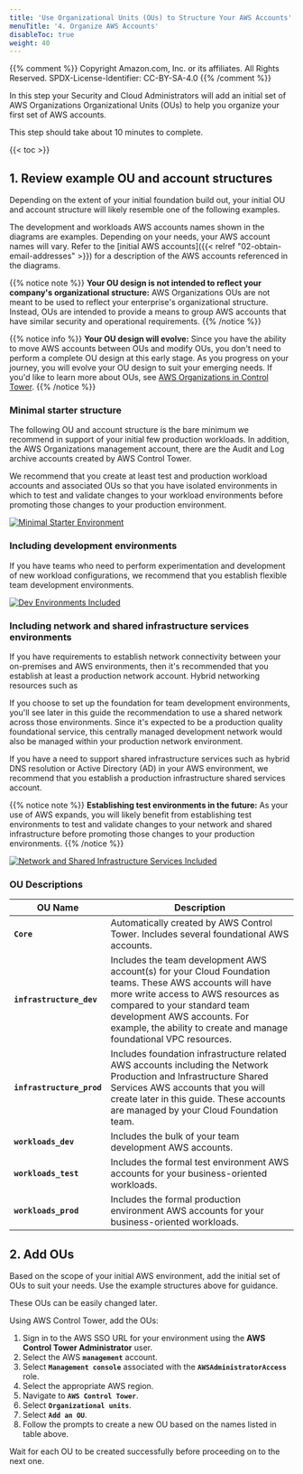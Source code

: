 ```yaml
---
title: 'Use Organizational Units (OUs) to Structure Your AWS Accounts'
menuTitle: '4. Organize AWS Accounts'
disableToc: true
weight: 40
---
```


{{% comment %}}
Copyright Amazon.com, Inc. or its affiliates. All Rights Reserved.
SPDX-License-Identifier: CC-BY-SA-4.0
{{% /comment %}}

In this step your Security and Cloud Administrators will add an initial set of AWS Organizations Organizational Units (OUs) to help you organize your first set of AWS accounts.

This step should take about 10 minutes to complete.

{{< toc >}}

## 1. Review example OU and account structures

Depending on the extent of your initial foundation build out, your initial OU and account structure will likely resemble one of the following examples.

The development and workloads AWS accounts names shown in the diagrams are examples. Depending on your needs, your AWS account names will vary. Refer to the [initial AWS accounts]({{< relref "02-obtain-email-addresses" >}}) for a description of the AWS accounts referenced in the diagrams.

{{% notice note %}}
**Your OU design is not intended to reflect your company's organizational structure:** AWS Organizations OUs are not meant to be used to reflect your enterprise's organizational structure. Instead, OUs are intended to provide a means to group AWS accounts that have similar security and operational requirements. 
{{% /notice %}}

{{% notice info %}}
**Your OU design will evolve:** Since you have the ability to move AWS accounts between OUs and modify OUs, you don't need to perform a complete OU design at this early stage. As you progress on your journey, you will evolve your OU design to suit your emerging needs.  If you'd like to learn more about OUs, see [AWS Organizations in Control Tower](https://docs.aws.amazon.com/controltower/latest/userguide/organizations.html).
{{% /notice %}}

### Minimal starter structure

The following OU and account structure is the bare minimum we recommend in support of your initial few production workloads.  In addition, the AWS Organizations management account, there are the Audit and Log archive accounts created by AWS Control Tower.

We recommend that you create at least test and production workload accounts and associated OUs so that you have isolated environments in which to test and validate changes to your workload environments before promoting those changes to your production environment.

[![Minimal Starter Environment](/images/02-base/aws-accounts-ous-minimal.png?height=400px)](/images/02-base/aws-accounts-ous-minimal.png)

### Including development environments

If you have teams who need to perform experimentation and development of new workload configurations, we recommend that you establish flexible team development environments.

[![Dev Environments Included](/images/02-base/aws-accounts-ous-with-dev.png)](/images/02-base/aws-accounts-ous-with-dev.png)

### Including network and shared infrastructure services environments

If you have requirements to establish network connectivity between your on-premises and AWS environments, then it's recommended that you establish at least a production network account. Hybrid networking resources such as 

If you choose to set up the foundation for team development environments, you'll see later in this guide the recommendation to use a shared network across those environments.  Since it's expected to be a production quality foundational service, this centrally managed development network would also be managed within your production network environment.

If you have a need to support shared infrastructure services such as hybrid DNS resolution or Active Directory (AD) in your AWS environment, we recommend that you establish a production infrastructure shared services account.

{{% notice note %}}
**Establishing test environments in the future:** As your use of AWS expands, you will likely benefit from establishing test environments to test and validate changes to your network and shared infrastructure before promoting those changes to your production environments.
{{% /notice %}}

[![Network and Shared Infrastructure Services Included](/images/02-base/aws-accounts-ous-with-infra.png)](/images/02-base/aws-accounts-ous-with-infra.png)

### OU Descriptions

|OU Name|Description|
|-------|------------|
|**`Core`**|Automatically created by AWS Control Tower. Includes several foundational AWS accounts.|
|**`infrastructure_dev`**|Includes the team development AWS account(s) for your Cloud Foundation teams. These AWS accounts will have more write access to AWS resources as compared to your standard team development AWS accounts. For example, the ability to create and manage foundational VPC resources.|
|**`infrastructure_prod`**|Includes foundation infrastructure related AWS accounts including the Network Production and Infrastructure Shared Services AWS accounts that you will create later in this guide. These accounts are managed by your Cloud Foundation team.|
|**`workloads_dev`**|Includes the bulk of your team development AWS accounts.|
|**`workloads_test`**|Includes the formal test environment AWS accounts for your business-oriented workloads.|
|**`workloads_prod`**|Includes the formal production environment AWS accounts for your business-oriented workloads.|

## 2. Add OUs

Based on the scope of your initial AWS environment, add the initial set of OUs to suit your needs.  Use the example structures above for guidance.

These OUs can be easily changed later.

Using AWS Control Tower, add the OUs:

1. Sign in to the AWS SSO URL for your environment using the **AWS Control Tower Administrator** user.
2. Select the AWS **`management`** account.
3. Select **`Management console`** associated with the **`AWSAdministratorAccess`** role.
4. Select the appropriate AWS region.
5. Navigate to **`AWS Control Tower`**.
6. Select **`Organizational units`**.
7. Select **`Add an OU`**.  
8. Follow the prompts to create a new OU based on the names listed in table above.

Wait for each OU to be created successfully before proceeding on to the next one.
